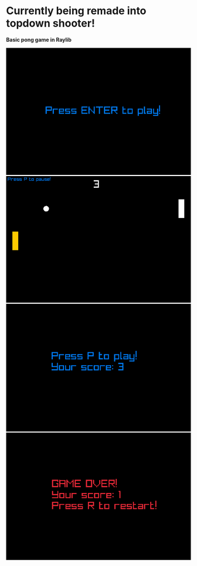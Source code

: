 <h1>Currently being remade into topdown shooter!</h1>
<b>Basic pong game in Raylib</b>

![welcome screen](images/welcome_screen.png)
![gameplay](images/game_screen.png)
![pause](images/pause_screen.png)
![game over](images/game_over.png)